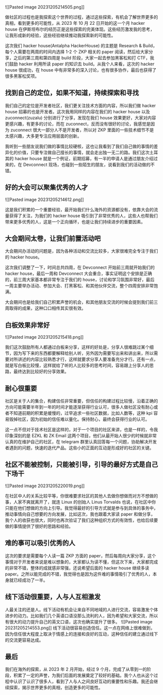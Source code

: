 ![[Pasted image 20231205214505.png]]

做社区的过程也是我探索这个世界的过程，通过这些探索，有机会了解世界更多的真相，看到更多的可能性，从 2023 年 10 月 22 日开始的这一个月 hacker house 在伊斯坦布尔的经历正是这些探索的完美体现。这些经历激发我的思考，让我形成新的经验，这些经验继续推动我探索新的可能性。

这次我们 hacker house(Antalpha HackerHouse) 的主题是 Research & Build，每个人需要在两周的时间内选择 1-2 个 ZKP 相关的 paper 阅读，然后给大家分享，之后的第三周和第四周是 build 阶段，大家一起去参加黑客松和打 CTF，我们鼓励 hacker 利用所读 paper 的知识去 build。从我个人来看，这次的 hacker house 很成功，在 house 中有非常多的深入讨论，也有很多协作，最后也获得了很多黑客松奖项。

## 找到自己的定位，如果不知道，持续探索和寻找

我们自己的定位是开发者社区，我们更关注技术方面的内容，所以我们做 hacker house 招募的也是开发者。这次我用同样的内容在我们的 hacker house 以及 zuconnect(zuzalu) 分别进行了分享，发现在我们 house 效果更好，大家对内容更感兴趣，有更多的讨论，而在 zuconnect，反而没有很好的讨论，我感觉是因为 zuconnect 很大一部分人不是开发者，所以对 ZKP 里面的一些技术细节不是太感兴趣，大多更专注应用层面的创新。

我听到一些朋友说我们做的事情比较硬核，这也让我看到了我们自己做的事情的差异化的价值，只要专注做自己擅长的事情，就会走出独一无二的路。我们这次土耳其的 hacker house 就是一个例证，前期招募，有一半的申请人是通过朋友介绍过来的，在 Devconnect 现场，也碰到一些陌生的朋友，说看到我们的活动做的不错。

## 好的大会可以聚集优秀的人才

![[Pasted image 20231205214612.png]]

这是我们积累的一个重要经验，最开始我们什么海外的资源都没有，依靠大会的流量获得了关注，为我们的 hacker house 吸引到了非常优秀的人，这些人也帮我们带来更多优秀的人，这是一个正向循环，也是让我们持续进步的重要因素。

## 大会期间太卷，让我们前置活动吧

大会期间办活动的问题是，因为各种活动和交流比较多，大家很难完全专注于我们的 hacker house。

这次我们调整了一下，时间总共四周，在 Devconnect 开始前三周就开始我们的 hacker house，最后一周和 Devconnect 大会重合，事实证明这个安排是正确的，前三周大家基本都非常专注于我们的 house，讨论和学习氛围非常好，最后一周主要举办活动、参加大会、打黑客松、和其他伙伴交流，整个四周安排非常饱满。

大会期间也是给我们自己积累声誉的机会，和其他朋友交流的时候会提到我们前三周取得的成果，这种口口相传其实很有效。

## 白板效果非常好

![[Pasted image 20231205215418.png]]

我们这次鼓励所有人都通过白板来分享，这样的好处是，分享人很难跳过某个细节，因为写下来的东西都要解释给别人听，另外因为需要写出来和讲出来，所以需要对所讲述的内容比较熟悉才行，这样就要求分享人要准备充分才行。还有一点，就是写白板比较慢，这样就给了听的人比较多的思考时间，容易跟上分享人的思路，最终达到比较好的分享效果。

## 耐心很重要

社区是关于人的集合，构建信任非常重要，但信任的构建过程比较慢，沿着正确的方向可能需要半年到一年的时间才能逐渐获得行业认可，很多人做社区没有耐心或者不知道前期的积累是缓慢的，过早追求一些社区数据，比如人数等，这种 kpi 容易毁掉社区，因为初始的信任难以量化。保持耐心，最终会获得行业的认可。

这一点不但对于技术社区是这样的，对于一个项目的社区来讲，也是一样的，令我印象深刻的是 EZKL 和 ZK Email 这两个项目，他们从最开始人很少的时候就非常认真的在维护自己的社区，在 telegram 群里认真回答每一个问题，协助解决开发者遇到的问题，快速的迭代产品。这些小的正面的互动是形成好的社区的关键。

## 社区不能被控制，只能被引导，引导的最好方式是自己下场干

![[Pasted image 20231205220019.png]]

在社区中人的关系比较平等，你很难要求社区的其他人去做你想做而对方不想做的事，人家不爽就离开了，就连 Linux 的创始人 Linus Torvalds 也说，在社区中你只能在他们想做的方向上引导。我觉得最好的引导方式就是参与到具体的事务中，推动事情向自己想要的方向发展，比如这次，我也跟着大家读 paper 和做分享，我个人的收获也很大，同时也再次验证了我们这种组织方式的有效性，也给后续要做的事情提供了很好的思路和经验。

## 难的事可以吸引优秀的人

这次的要求是需要每个人读一篇 ZKP 方面的 paper，然后每周向大家分享，这个事情对于开发者来说是难以想象的，大家都认为读不懂，但这次下来，大家都完成的非常不错，整体的成就感非常强，还说希望后面的 hacker house 继续多读 paper。之所以能完成的不错，我觉得也是因为这件难的事情吸引了优秀的人，本身就已经成功了一半。

## 线下活动很重要，人与人互相激发

人最关注的还是人。线下活动有机会让来自不同地域的人进行交流，容易激发个体进步的动力。比如我们几个英语口语没那么流利的人，因为希望和大家交流，所以有很大的动力提升自己的英文口语，这次也确实提升了很多。
![[Pasted image 20231205214553.png]]
线下活动很容易创造信任。这一点在网络上很难做到，因为信任很大程度上取决于情感上的连接和良好的互动，这种信任的建立通过线下的交流更容易达成。

## 最后

我们在海外的探索，从 2023 年 2 月开始，经过 9 个月，完成了从零到一的阶段，积累了一定的声誉，为我们后面的发展奠定了较好的基础。我个人也从这个过程中认识了认识了很多人，看到了人与人之间良好互动的重要性和乐趣。我还会继续探索，揭示世界更多的真相，创造更多的可能性。
